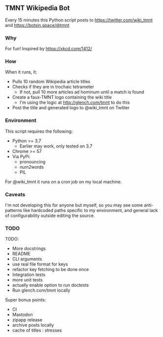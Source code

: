 ## TMNT Wikipedia Bot

Every 15 minutes this Python script posts to https://twitter.com/wiki_tmnt and https://botsin.space/@tmnt

### Why

For fun! Inspired by https://xkcd.com/1412/

### How

When it runs, it:
- Pulls 10 random Wikipedia article titles
- Checks if they are in trochaic tetrameter
  - If not, pull 10 more articles ad hominum until a match is found
- Create a faux-TMNT logo containing the wiki title
  - I'm using the logic at http://glench.com/tmnt to do this
- Post the title and generated logo to @wiki_tmnt on Twitter

### Environment

This script requires the following:

- Python >= 3.7
  - Earlier may work, only tested on 3.7
- Chrome >= 57
- Via PyPi:
  - pronouncing
  - num2words
  - PIL

For @wiki_tmnt it runs on a cron job on my local machine.

### Caveats

I'm not developing this for anyone but myself, so you may see some anti-patterns like hardcoded paths specific to my environment, and general lack of configurability outside editing the source.

### TODO

TODO:
  - More docstrings
  - README
  - CLI arguments
  - use real file format for keys
  - refactor key fetching to be done once
  - Integration tests
  - more unit tests
  - actually enable option to run doctests
  - Run glench.com/tmnt locally

Super bonus points:
  - CI
  - Mastodon
  - zipapp release
  - archive posts locally
  - cache of titles : stresses
